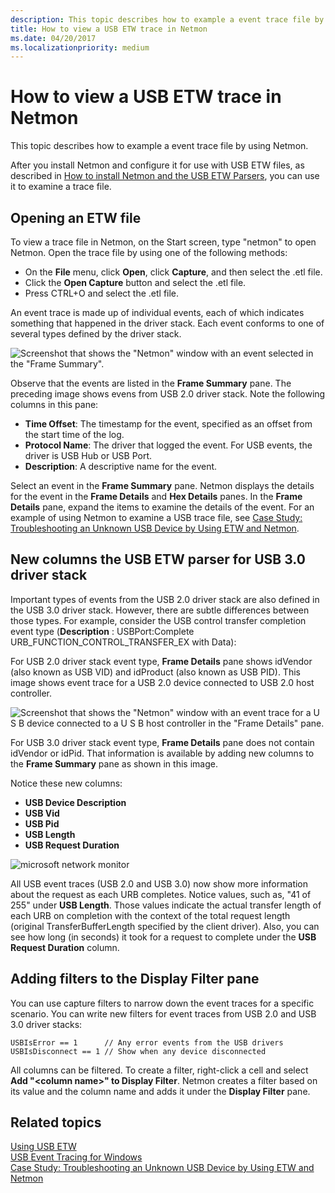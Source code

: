 ```yaml
---
description: This topic describes how to example a event trace file by using Netmon.
title: How to view a USB ETW trace in Netmon
ms.date: 04/20/2017
ms.localizationpriority: medium
---
```


# How to view a USB ETW trace in Netmon

This topic describes how to example a event trace file by using Netmon.

After you install Netmon and configure it for use with USB ETW files, as described in [How to install Netmon and the USB ETW Parsers](how-to-install-netmon-and-the-netmon-usb-parser.md), you can use it to examine a trace file.

## Opening an ETW file

To view a trace file in Netmon, on the Start screen, type "netmon" to open Netmon. Open the trace file by using one of the following methods:

* On the **File** menu, click **Open**, click **Capture**, and then select the .etl file.
* Click the **Open Capture** button and select the .etl file.
* Press CTRL+O and select the .etl file.

An event trace is made up of individual events, each of which indicates something that happened in the driver stack. Each event conforms to one of several types defined by the driver stack.

![Screenshot that shows the "Netmon" window with an event selected in the "Frame Summary".](images/netmon-ui-intro.png)

Observe that the events are listed in the **Frame Summary** pane. The preceding image shows evens from USB 2.0 driver stack. Note the following columns in this pane:

* **Time Offset**: The timestamp for the event, specified as an offset from the start time of the log.
* **Protocol Name**: The driver that logged the event. For USB events, the driver is USB Hub or USB Port.
* **Description**: A descriptive name for the event.

Select an event in the **Frame Summary** pane. Netmon displays the details for the event in the **Frame Details** and **Hex Details** panes. In the **Frame Details** pane, expand the items to examine the details of the event.
For an example of using Netmon to examine a USB trace file, see [Case Study: Troubleshooting an Unknown USB Device by Using ETW and Netmon](case-study--troubleshooting-an-unknown-usb-device-by-using-etw-and-netmon.md).

## New columns the USB ETW parser for USB 3.0 driver stack

Important types of events from the USB 2.0 driver stack are also defined in the USB 3.0 driver stack. However, there are subtle differences between those types. For example, consider the USB control transfer completion event type (**Description** : USBPort:Complete URB\_FUNCTION\_CONTROL\_TRANSFER\_EX with Data):

For USB 2.0 driver stack event type, **Frame Details** pane shows idVendor (also known as USB VID) and idProduct (also known as USB PID). This image shows event trace for a USB 2.0 device connected to USB 2.0 host controller.

![Screenshot that shows the "Netmon" window with an event trace for a U S B device connected to a U S B host controller in the "Frame Details" pane.](images/vid-pid-usb2-0.png)

For USB 3.0 driver stack event type, **Frame Details** pane does not contain idVendor or idPid. That information is available by adding new columns to the **Frame Summary** pane as shown in this image.

Notice these new columns:

* **USB Device Description**
* **USB Vid**
* **USB Pid**
* **USB Length**
* **USB Request Duration**

![microsoft network monitor](images/usb-3-netmon.png)

All USB event traces (USB 2.0 and USB 3.0) now show more information about the request as each URB completes. Notice values, such as, "41 of 255" under **USB Length**. Those values indicate the actual transfer length of each URB on completion with the context of the total request length (original TransferBufferLength specified by the client driver). Also, you can see how long (in seconds) it took for a request to complete under the **USB Request Duration** column.

## Adding filters to the Display Filter pane

You can use capture filters to narrow down the event traces for a specific scenario. You can write new filters for event traces from USB 2.0 and USB 3.0 driver stacks:

```syntax
USBIsError == 1      // Any error events from the USB drivers
USBIsDisconnect == 1 // Show when any device disconnected
```

All columns can be filtered. To create a filter, right-click a cell and select **Add "&lt;column name&gt;" to Display Filter**. Netmon creates a filter based on its value and the column name and adds it under the **Display Filter** pane.

## Related topics

[Using USB ETW](using-usb-etw.md)  
[USB Event Tracing for Windows](usb-event-tracing-for-windows.md)  
[Case Study: Troubleshooting an Unknown USB Device by Using ETW and Netmon](case-study--troubleshooting-an-unknown-usb-device-by-using-etw-and-netmon.md)  
